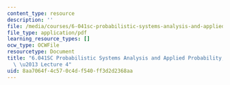 ```yaml
---
content_type: resource
description: ''
file: /media/courses/6-041sc-probabilistic-systems-analysis-and-applied-probability-fall-2013/8aa7064f4c570c4df540ff3d2d2368aa_MIT6_041SCF13_lec04_300k.mp4.pdf
file_type: application/pdf
learning_resource_types: []
ocw_type: OCWFile
resourcetype: Document
title: "6.041SC Probabilistic Systems Analysis and Applied Probability, Fall 2013Transcript\
  \ \u2013 Lecture 4"
uid: 8aa7064f-4c57-0c4d-f540-ff3d2d2368aa
---
```

